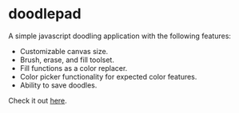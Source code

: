 # doodlepad
A simple javascript doodling application with the following features:
- Customizable canvas size.
- Brush, erase, and fill toolset.
- Fill functions as a color replacer. 
- Color picker functionality for expected color features.
- Ability to save doodles.

Check it out <a href="https://trevron.github.io/doodlepad/">here</a>.

